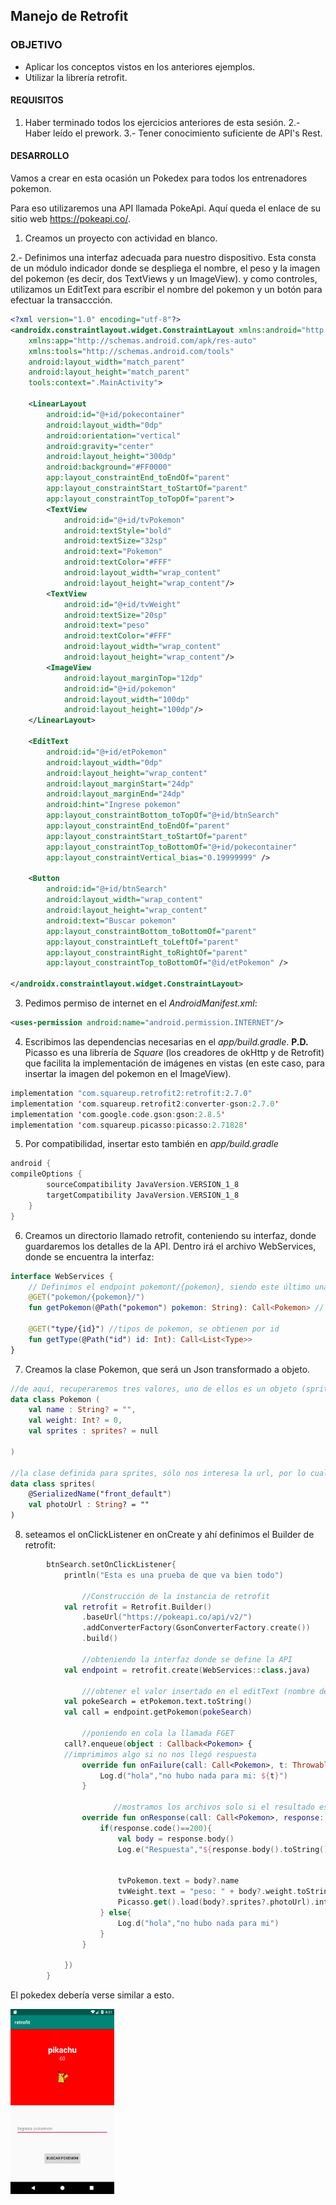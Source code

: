 
## Manejo de Retrofit

### OBJETIVO

- Aplicar los conceptos vistos en los anteriores ejemplos.
- Utilizar la librería retrofit.

#### REQUISITOS

1. Haber terminado todos los ejercicios anteriores de esta sesión.
2.- Haber leído el prework.
3.- Tener conocimiento suficiente de API's Rest.

#### DESARROLLO

Vamos a crear en esta ocasión un Pokedex para todos los entrenadores pokemon.

Para eso utilizaremos una API llamada PokeApi. Aquí queda el enlace de su sitio web https://pokeapi.co/.


1. Creamos un proyecto con actividad en blanco.

2.- Definimos una interfaz adecuada para nuestro dispositivo. Esta consta de un módulo indicador donde se despliega el nombre, el peso y la imagen del pokemon (es decir, dos TextViews y un ImageView). y como controles, utilizamos un EditText para escribir el nombre del pokemon y un botón para efectuar la transaccción.

```xml
<?xml version="1.0" encoding="utf-8"?>
<androidx.constraintlayout.widget.ConstraintLayout xmlns:android="http://schemas.android.com/apk/res/android"
    xmlns:app="http://schemas.android.com/apk/res-auto"
    xmlns:tools="http://schemas.android.com/tools"
    android:layout_width="match_parent"
    android:layout_height="match_parent"
    tools:context=".MainActivity">

    <LinearLayout
        android:id="@+id/pokecontainer"
        android:layout_width="0dp"
        android:orientation="vertical"
        android:gravity="center"
        android:layout_height="300dp"
        android:background="#FF0000"
        app:layout_constraintEnd_toEndOf="parent"
        app:layout_constraintStart_toStartOf="parent"
        app:layout_constraintTop_toTopOf="parent">
        <TextView
            android:id="@+id/tvPokemon"
            android:textStyle="bold"
            android:textSize="32sp"
            android:text="Pokemon"
            android:textColor="#FFF"
            android:layout_width="wrap_content"
            android:layout_height="wrap_content"/>
        <TextView
            android:id="@+id/tvWeight"
            android:textSize="20sp"
            android:text="peso"
            android:textColor="#FFF"
            android:layout_width="wrap_content"
            android:layout_height="wrap_content"/>
        <ImageView
            android:layout_marginTop="12dp"
            android:id="@+id/pokemon"
            android:layout_width="100dp"
            android:layout_height="100dp"/>
    </LinearLayout>

    <EditText
        android:id="@+id/etPokemon"
        android:layout_width="0dp"
        android:layout_height="wrap_content"
        android:layout_marginStart="24dp"
        android:layout_marginEnd="24dp"
        android:hint="Ingrese pokemon"
        app:layout_constraintBottom_toTopOf="@+id/btnSearch"
        app:layout_constraintEnd_toEndOf="parent"
        app:layout_constraintStart_toStartOf="parent"
        app:layout_constraintTop_toBottomOf="@+id/pokecontainer"
        app:layout_constraintVertical_bias="0.19999999" />

    <Button
        android:id="@+id/btnSearch"
        android:layout_width="wrap_content"
        android:layout_height="wrap_content"
        android:text="Buscar pokemon"
        app:layout_constraintBottom_toBottomOf="parent"
        app:layout_constraintLeft_toLeftOf="parent"
        app:layout_constraintRight_toRightOf="parent"
        app:layout_constraintTop_toBottomOf="@id/etPokemon" />

</androidx.constraintlayout.widget.ConstraintLayout>
```

3. Pedimos permiso de internet en el *AndroidManifest.xml*:

```xml
<uses-permission android:name="android.permission.INTERNET"/>
```

4. Escribimos las dependencias necesarias en el *app/build.gradle*. **P.D.** Picasso es una librería de *Square* (los creadores de okHttp y de Retrofit) que facilita la implementación de imágenes en vistas (en este caso, para insertar la imagen del pokemon en el ImageView).

```kotlin
implementation "com.squareup.retrofit2:retrofit:2.7.0"
implementation 'com.squareup.retrofit2:converter-gson:2.7.0'
implementation 'com.google.code.gson:gson:2.8.5'
implementation 'com.squareup.picasso:picasso:2.71828'
```

5. Por compatibilidad, insertar esto también en *app/build.gradle*

```kotlin
android {
compileOptions {
        sourceCompatibility JavaVersion.VERSION_1_8
        targetCompatibility JavaVersion.VERSION_1_8
    }
}
```

6. Creamos un directorio llamado retrofit, conteniendo su interfaz, donde guardaremos los detalles de la API. Dentro irá el archivo WebServices, donde se encuentra la interfaz: 

```kotlin
interface WebServices {
    // Definimos el endpoint pokemont/{pokemon}, siendo este último una variable a ingresar por el usuario (en este caso, desde el edit text)
    @GET("pokemon/{pokemon}/")
    fun getPokemon(@Path("pokemon") pokemon: String): Call<Pokemon> //la clase Pokemon dentro de Call indica que el json de respuesta va a   ser transformado es un objeto de esa clase.                             

    @GET("type/{id}") //tipos de pokemon, se obtienen por id 
    fun getType(@Path("id") id: Int): Call<List<Type>>
}

```
7. Creamos la clase Pokemon, que será un Json transformado a objeto.

```kotlin
//de aquí, recuperaremos tres valores, uno de ellos es un objeto (sprites), por lo tanto, se tiene qué definir otra clase para él
data class Pokemon (
    val name : String? = "",
    val weight: Int? = 0,
    val sprites : sprites? = null

)

//la clase definida para sprites, sólo nos interesa la url, por lo cual ignoramos su(s) otro(s) parámetro(s).
data class sprites(
    @SerializedName("front_default")
    val photoUrl : String? = ""
)
```

8. seteamos el onClickListener en onCreate y ahí definimos el Builder de retrofit:

```kotlin 
        btnSearch.setOnClickListener{
            println("Esta es una prueba de que va bien todo")

                //Construcción de la instancia de retrofit
            val retrofit = Retrofit.Builder()
                .baseUrl("https://pokeapi.co/api/v2/")
                .addConverterFactory(GsonConverterFactory.create())
                .build()
                
                //obteniendo la interfaz donde se define la API
            val endpoint = retrofit.create(WebServices::class.java)

                ///obtener el valor insertado en el editText (nombre del pokemon), y enviarla al endpoint
            val pokeSearch = etPokemon.text.toString()
            val call = endpoint.getPokemon(pokeSearch)

                //poniendo en cola la llamada FGET
            call?.enqueue(object : Callback<Pokemon> {
            //imprimimos algo si no nos llegó respuesta
                override fun onFailure(call: Call<Pokemon>, t: Throwable) {
                    Log.d("hola","no hubo nada para mi: ${t}")
                }

                       //mostramos los archivos solo si el resultado es 200 
                override fun onResponse(call: Call<Pokemon>, response: Response<Pokemon>) {
                    if(response.code()==200){
                        val body = response.body()
                        Log.e("Respuesta","${response.body().toString()}")

                              
                        tvPokemon.text = body?.name
                        tvWeight.text = "peso: " + body?.weight.toString()
                        Picasso.get().load(body?.sprites?.photoUrl).into(pokemon); //esto es lobrd
                    } else{
                        Log.d("hola","no hubo nada para mi")
                    }
                }

            })
        }
  ```

El pokedex debería verse similar a esto.

<img src="01.png" width="33%">




